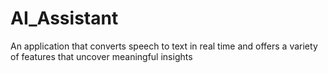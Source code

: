# AI_Assistant
An application that converts speech to text in real time and offers a variety of features that uncover meaningful insights 
